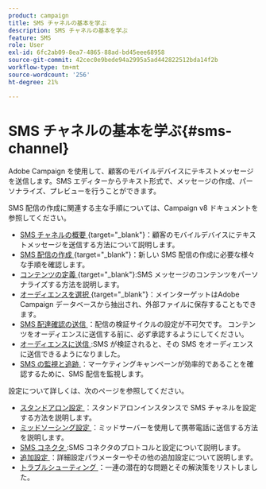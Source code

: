 ```yaml
---
product: campaign
title: SMS チャネルの基本を学ぶ
description: SMS チャネルの基本を学ぶ
feature: SMS
role: User
exl-id: 6fc2ab09-8ea7-4865-88ad-bd45eee68958
source-git-commit: 42cec0e9bede94a2995a5ad442822512bda14f2b
workflow-type: tm+mt
source-wordcount: '256'
ht-degree: 21%

---
```


# SMS チャネルの基本を学ぶ{#sms-channel}

Adobe Campaign を使用して、顧客のモバイルデバイスにテキストメッセージを送信します。SMS エディターからテキスト形式で、メッセージの作成、パーソナライズ、プレビューを行うことができます。

SMS 配信の作成に関連する主な手順については、Campaign v8 ドキュメントを参照してください。

* [SMS チャネルの概要 ](https://experienceleague.adobe.com/docs/campaign/campaign-v8/send/sms/sms.html){target="_blank"}：顧客のモバイルデバイスにテキストメッセージを送信する方法について説明します。
* [SMS 配信の作成 ](https://experienceleague.adobe.com/docs/campaign/campaign-v8/send/sms/create-sms/create-sms.html){target="_blank"}：新しい SMS 配信の作成に必要な様々な手順を確認します。
* [ コンテンツの定義 ](https://experienceleague.adobe.com/docs/campaign/campaign-v8/send/sms/create-sms/sms-content.html){target="_blank"}:SMS メッセージのコンテンツをパーソナライズする方法を説明します。
* [ オーディエンスを選択 ](https://experienceleague.adobe.com/docs/campaign/campaign-v8/send/sms/create-sms/sms-audience.html){target="_blank"}：メインターゲットはAdobe Campaign データベースから抽出され、外部ファイルに保存することもできます。
* [SMS 配達確認の送信 ](https://experienceleague.adobe.com/docs/campaign/campaign-v8/send/sms/validate-sms/sms-proofs.html)：配信の検証サイクルの設定が不可欠です。 コンテンツをオーディエンスに送信する前に、必ず承認するようにしてください。
* [ オーディエンスに送信 ](https://experienceleague.adobe.com/docs/campaign/campaign-v8/send/sms/validate-sms/sms-send.html?lang=ja):SMS が検証されると、その SMS をオーディエンスに送信できるようになりました。
* [SMS の監視と追跡 ](https://experienceleague.adobe.com/docs/campaign/campaign-v8/send/sms/sms-monitor.html)：マーケティングキャンペーンが効率的であることを確認するために、SMS 配信を監視します。

設定について詳しくは、次のページを参照してください。

* [ スタンドアロン設定 ](sms-set-up.md)：スタンドアロンインスタンスで SMS チャネルを設定する方法を説明します。
* [ ミッドソーシング設定 ](sms-set-up-mid.md)：ミッドサーバーを使用して携帯電話に送信する方法を説明します。
* [SMS コネクタ ](sms-protocol.md):SMS コネクタのプロトコルと設定について説明します。
* [ 追加設定 ](sms-send.md)：詳細設定パラメーターやその他の追加設定について説明します。
* [ トラブルシューティング ](troubleshooting-sms.md)：一連の潜在的な問題とその解決策をリストしました。

<!--
Use Adobe Campaign to send personalized SMS messages.

Before starting sending SMS:

* Make sure recipient profiles contain at least a mobile phone in their profile.
* Learn more about the Adobe Campaign [Delivery best practices](delivery-best-practices.md).

The key steps to send a SMS are as follows:

* [Configure the SMS channel](sms-set-up.md)
* [Create a SMS delivery](sms-create.md)
* [Define the audience](sms-create.md#selecting-the-target-population)
* [Define the SMS content](sms-create.md#defining-the-sms-content)
* [Send, monitor and track SMS](sms-send.md)
* [Troubleshoot](troubleshooting-sms.md)

In addition, you need to be familiar with SMS protocol and settings. Walk through the connection set up between Adobe Campaign and a SMPP provider in [this document](sms-protocol.md)

For global information on how to create a delivery, refer to [this section](steps-about-delivery-creation-steps.md).

>[!NOTE]
>
>Adobe Campaign also lets you submit notifications on mobile terminals, via its **Adobe Campaign Mobile App Channel (NMAC)** option. 
> 
>For more on this, refer to the [Get started with mobile app channel](about-mobile-app-channel.md) section.
-->